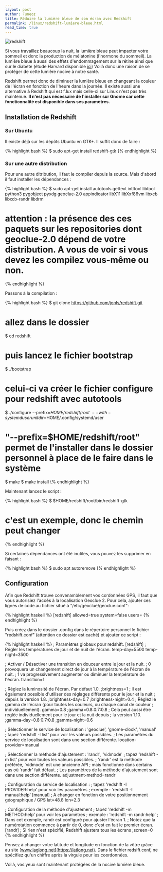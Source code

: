 ```yaml
---
layout: post
author: Funeoz
title: Réduire la lumière bleue de son écran avec Redshift
permalink: /linux/redshift-lumiere-bleue.html
read_time: true
---
```


![redshift](/techlovers/assets/image1redshift.png)

Si vous travaillez beaucoup la nuit, la lumière bleue peut impacter votre sommeil et donc la production de mélatonine (l'hormone du sommeil). La lumière bleue à aussi des effets d'endommagement sur la rétine ainsi que sur le diabète (étude Harvard disponible [ici](https://www.health.harvard.edu/staying-healthy/blue-light-has-a-dark-side))
Voilà donc une raison de se protéger de cette lumière nocive à notre santé.

Redshift permet donc de diminuer la lumière bleue en changeant la couleur de l'écran en fonction de l'heure dans la journée. Il existe aussi une alternative à Redshift qui est f.lux mais celle-ci sur Linux n'est pas très maintenue. **Il n'est pas nécessaire de l'installer sur Gnome car cette fonctionnalité est disponible dans ses paramètres.**

## Installation de Redshift

### Sur Ubuntu

Il existe déjà sur les dépôts Ubuntu en GTK+. Il suffit donc de faire :

{% highlight bash %}
$ sudo apt-get install redshift-gtk
{% endhighlight %}

### Sur une autre distribution

Pour une autre ditribution, il faut le compiler depuis la source. Mais d'abord il faut installer les dépendances :

{% highlight bash %}
$ sudo apt-get install autotools gettext intltool libtool python3 pygobject pyxdg geoclue-2.0 appindicator libX11 libXxf86vm libxcb libxcb-randr libdrm
# attention : la présence des ces paquets sur les repositories dont geoclue-2.0 dépend de votre distribution. A vous de voir si vous devez les compilez vous-même ou non.
{% endhighlight %}

Passons à la compilation :

{% highlight bash %}
$ git clone https://github.com/jonls/redshift.git
# allez dans le dossier
$ cd redshift
# puis lancez le fichier bootstrap
$ ./bootstrap
# celui-ci va créer le fichier configure pour redshift avec autotools
$ ./configure --prefix=$HOME/redshift/root \ --with-systemduserunitdir=$HOME/.config/systemd/user
# "--prefix=$HOME/redshift/root" permet de l'installer dans le dossier personnel à place de le faire dans le système
$ make
$ make install
{% endhighlight %}

Maintenant lancez le script :

{% highlight bash %}
$ $HOME/redshift/root/bin/redshift-gtk
# c'est un exemple, donc le chemin peut changer
{% endhighlight %}

Si certaines dépendances ont été inutiles, vous pouvez les supprimer en faisant :

{% highlight bash %}
$ sudo apt autoremove
{% endhighlight %}

## Configuration 

Afin que Redshift trouve convenamblement vos cordonnées GPS, il faut que vous autorisiez l'accès à la localisation Geoclue 2. Pour cela, ajouter ces lignes de code au fichier situé à "/etc/geoclue/geoclue.conf": 

{% highlight haskell %}
[redshift]
allowed=true
system=false
users=
{% endhighlight %}

Puis créez dans le dossier .config dans le répertoire personnel le fichier "redshift.conf" (attention ce dossier est caché) et ajouter ce script :

{% highlight haskell %}
; Paramètres globaux pour redshift.
[redshift]
; Régler les températures de jour et de nuit de l'écran.
temp-day=5500
temp-night=3500

; Activer / Désactiver une transition en douceur entre le jour et la nuit.
; 0 provoquera un changement direct de jour à la température de l'écran de nuit.
; 1 va progressivement augmenter ou diminuer la température de l'écran.
transition=1

; Réglez la luminosité de l'écran. Par défaut 1.0.
;brightness=1
; Il est également possible d'utiliser des réglages différents pour le jour et la nuit
; depuis la version 1.8.
;brightness-day=0.7
;brightness-night=0.4
; Réglez le gamma de l'écran (pour toutes les couleurs, ou chaque canal de couleur
; individuellement).
gamma=0.8
;gamma=0.8:0.7:0.8
; Cela peut aussi être réglée individuellement pour le jour et la nuit depuis
; la version 1.10.
;gamma-day=0.8:0.7:0.8
;gamma-night=0.6

; Sélectionner le service de localisation : 'geoclue', 'gnome-clock', 'manual'
; tapez 'redshift -l list' pour voir les valeurs possibles.
; Les paramètres du service de localisation sont dans une section différente.
location-provider=manual

; Sélectionner la méthode d'ajustement : 'randr', 'vidmode'
; tapez 'redshift -m list' pour voir toutes les valeurs possibles.
; 'randr' est la méthode préférée, 'vidmode' est une ancienne API
; mais fonctionne dans certains cas où 'randr' fait défaut.
; Les paramètres de la méthode d'ajustement sont dans une section différente.
adjustment-method=randr

; Configuration du service de localisation :
; tapez 'redshift -l PROVIDER:help' pour voir les paramètres
; exemple : 'redshift -l manual:help'
[manual]
; A changer en fonction de votre positionnement géographique / GPS
lat=48.8
lon=2.3

; Configuration de la méthode d'ajustement
; tapez 'redshift -m METHOD:help' pour voir les paramètres
; exemple : 'redshift -m randr:help'
; Dans cet exemple, randr est configuré pour ajuster l'écran 1.
; Notez que la numérotation commence à partir de 0, donc c'est en fait le premier écran.
[randr]
; Si rien n'est spécifié, Redshift ajustera tous les écrans
;screen=0
{% endhighlight %}

Pensez à changer votre latitude et longitude en fonction de la vôtre grâce au site [www.laglong.net](https://latlong.net). Dans le fichier redsift.conf, ne spécifiez qu'un chiffre après la virgule pour les coordonnées.

Voilà, vos yeux sont maintenant protégées de la nocive lumière bleue.


